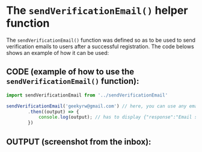 # The `sendVerificationEmail()` helper function

The `sendVerificationEmail()` function was defined so as to be used to send verification emails to users after a successful registration.
The code belows shows an example of how it can be used:

## CODE (example of how to use the `sendVerificationEmail()` function):

```javascript
import sendVerificationEmail from '../sendVerificationEmail'

sendVerificationEmail('geekyrw@gmail.com') // here, you can use any email address you want to send to.
        .then((output) => {  
            console.log(output); // has to display {"response":"Email sent"} for a successful email delivery.
        })
```

## OUTPUT (screenshot from the inbox):


